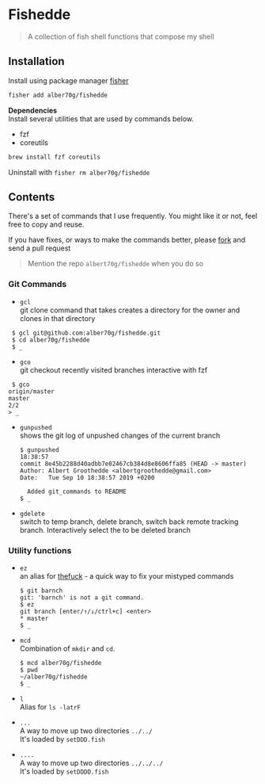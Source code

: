 # Fishedde

> A collection of fish shell functions that compose my shell

## Installation

Install using package manager
[fisher](https://github.com/jorgebucaran/fisher#installation)

```sh
fisher add alber70g/fishedde
```

**Dependencies**  
Install several utilities that are used by commands below.

- fzf
- coreutils

```sh
brew install fzf coreutils
```

Uninstall with `fisher rm alber70g/fishedde`

## Contents

There's a set of commands that I use frequently. You might like it or not, feel
free to copy and reuse.

If you have fixes, or ways to make the commands better, please
[fork](https://github.com/alber70g/fishedde/fork) and send a pull request

> Mention the repo `albert70g/fishedde` when you do so

### Git Commands

- `gcl`  
  git clone command that takes creates a directory for the owner and clones in
  that directory

```
 $ gcl git@github.com:alber70g/fishedde.git
 $ cd alber70g/fishedde
 $ _
```

- `gco`  
  git checkout recently visited branches interactive with fzf

```
 $ gco
origin/master
master
2/2
> _
```

- `gunpushed`  
  shows the git log of unpushed changes of the current branch

  ```
  $ gunpushed                                                                              18:38:57
  commit 8e45b2288d40adbb7e02467cb384d8e8606ffa85 (HEAD -> master)
  Author: Albert Groothedde <albertgroothedde@gmail.com>
  Date:   Tue Sep 10 18:38:57 2019 +0200

    Added git_commands to README
  $ _
  ```

- `gdelete`  
  switch to temp branch, delete branch, switch back remote tracking branch.
  Interactively select the to be deleted branch

### Utility functions

- `ez`  
  an alias for [thefuck](https://github.com/nvbn/thefuck) - a quick way to fix
  your mistyped commands

  ```
  $ git barnch
  git: 'barnch' is not a git command.
  $ ez
  git branch [enter/↑/↓/ctrl+c] <enter>
  * master
  $ _
  ```

- `mcd`  
  Combination of `mkdir` and `cd`.

  ```
  $ mcd alber70g/fishedde
  $ pwd
  ~/alber70g/fishedde
  $ _
  ```

- `l`  
  Alias for `ls -latrF`

- `...`  
  A way to move up two directories `../../`  
  It's loaded by `setDDD.fish`

- `....`  
  A way to move up two directories `../../../`  
  It's loaded by `setDDDD.fish`
